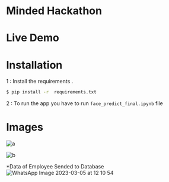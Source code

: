 # Minded Hackathon

# Live Demo

# Installation

1 : Install the requirements .

```sh
$ pip install -r  requirements.txt
```

2 : To run the app you have to run `face_predict_final.ipynb` file

# Images

![a](https://user-images.githubusercontent.com/75235451/222947357-e1890164-dd95-4724-9d95-6a7cac369114.png)

![b](https://user-images.githubusercontent.com/75235451/222947375-fdc45d7b-81e4-4a68-9316-8eb08345a7e8.jpg)

*Data of Employee Sended to Database
![WhatsApp Image 2023-03-05 at 12 10 54](https://user-images.githubusercontent.com/75235451/222947384-9f94d472-d1c1-4385-add8-ac9abc26ce48.jpg)

